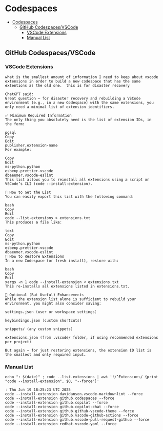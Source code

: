# Codespaces

<!-- markdownlint-disable MD007 -->
<!--ts-->
* [Codespaces](#codespaces)
   * [GitHub Codespaces/VSCode](#github-codespacesvscode)
      * [VSCode Extensions](#vscode-extensions)
      * [Manual List](#manual-list)
<!--te-->
<!-- markdownlint-enable MD007 -->

## GitHub Codespaces/VSCode

### VSCode Extensions

```text
what is the smallest amount of information I need to keep about vscode extensions in order to build a new codespace that has the same extentions as the old one.  this is for disaster recovery 

ChatGPT said:
Great question — for disaster recovery and rebuilding a VSCode environment (e.g., in a new Codespace) with the same extensions, you only need a minimal list of extension identifiers.

✅ Minimum Required Information
The only thing you absolutely need is the list of extension IDs, in the form:

pgsql
Copy
Edit
publisher.extension-name
For example:

Copy
Edit
ms-python.python
esbenp.prettier-vscode
dbaeumer.vscode-eslint
This list allows you to reinstall all extensions using a script or VSCode’s CLI (code --install-extension).

🧰 How to Get the List
You can easily export this list with the following command:

bash
Copy
Edit
code --list-extensions > extensions.txt
This produces a file like:

text
Copy
Edit
ms-python.python
esbenp.prettier-vscode
dbaeumer.vscode-eslint
🔁 How to Restore Extensions
In a new Codespace (or fresh install), restore with:

bash
Copy
Edit
xargs -n 1 code --install-extension < extensions.txt
This re-installs all extensions listed in extensions.txt.

📝 Optional (But Useful) Enhancements
While the extension list alone is sufficient to rebuild your environment, you might also consider saving:

settings.json (user or workspace settings)

keybindings.json (custom shortcuts)

snippets/ (any custom snippets)

extensions.json (from .vscode/ folder, if using recommended extensions per project)

But again — for just restoring extensions, the extension ID list is the smallest and only required input.

```

### Manual List

<!-- extension-list -->

```shell
echo ": $(date)" ; code --list-extensions | awk '!/^Extensions/ {print "code --install-extension", $0, "--force"}'
```

```shell
: Thu Jun 19 18:25:23 UTC 2025
code --install-extension davidanson.vscode-markdownlint --force
code --install-extension github.codespaces --force
code --install-extension github.copilot --force
code --install-extension github.copilot-chat --force
code --install-extension github.github-vscode-theme --force
code --install-extension github.vscode-github-actions --force
code --install-extension github.vscode-pull-request-github --force
code --install-extension redhat.vscode-yaml --force
```
<!-- noisnetxe-tsil -->
